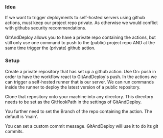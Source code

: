 ### Idea

If we want to trigger deployments to self-hosted servers using github actions, must keep our project repo private. As otherwise we would conflict with githubs security recommendations.

GitAndDeploy allows you to have a private repo containing the actions, but still only use one command to push to the (public) project repo AND at the same time trigger the (private) github action.


### Setup

Create a private repository that has set up a github action. Use On: push in order to have the workflow react to GitAndDeploy's push. In the actions we can trigger a self-hosted runner that is our server. We can run commands inside the runner to deploy the latest version of a public repository.

Clone that repository onto your machine into any directory. This directory needs to be set as the GitHookPath in the settings of GitAndDeploy.

You further need to set the Branch of the repo containing the action. The default is 'main'.

You can set a custom commit message. GitAndDeploy will use it to do its git commits.